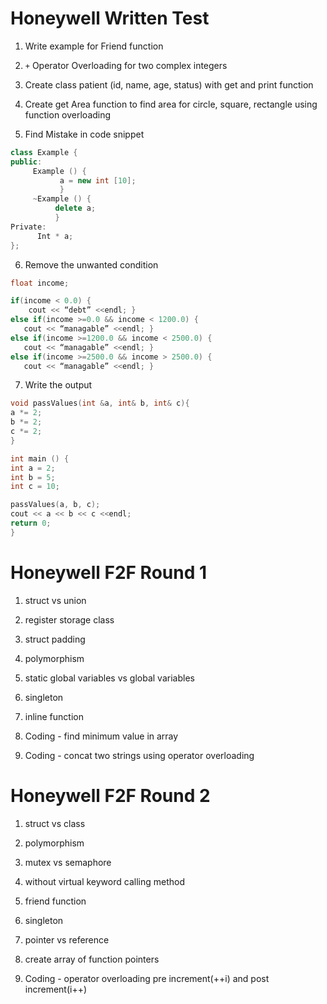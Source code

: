
# Honeywell Written Test

1. Write example for Friend function

2. `+` Operator Overloading for two complex integers

3. Create class patient (id, name, age, status) with get and print function

4. Create get Area function to find area for circle, square, rectangle using function overloading

5. Find Mistake in code snippet

```c++
class Example {
public:
     Example () {  
           a = new int [10]; 
           }
     ~Example () { 
          delete a; 
          }
Private:
      Int * a;
};
```

6. Remove the unwanted condition

```c++
float income;

if(income < 0.0) { 
    cout << “debt” <<endl; }
else if(income >=0.0 && income < 1200.0) { 
   cout << “managable” <<endl; }
else if(income >=1200.0 && income < 2500.0) { 
   cout << “managable” <<endl; }
else if(income >=2500.0 && income > 2500.0) { 
   cout << “managable” <<endl; }
```

7. Write the output

```c++
void passValues(int &a, int& b, int& c){
a *= 2;
b *= 2;
c *= 2;
}

int main () {
int a = 2;
int b = 5;
int c = 10;

passValues(a, b, c);
cout << a << b << c <<endl;
return 0;
}
```

# Honeywell F2F Round 1

1. struct vs union

2. register storage class

3. struct padding

4. polymorphism

5. static global variables vs global variables

6. singleton

7. inline function

8. Coding - find minimum value in array

9. Coding - concat two strings using operator overloading

# Honeywell F2F Round 2

1. struct vs class

2. polymorphism

3. mutex vs semaphore

4. without virtual keyword calling method

5. friend function

6. singleton

7. pointer vs reference

8. create array of function pointers

9. Coding - operator overloading pre increment(++i) and post increment(i++)
